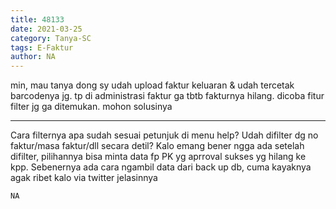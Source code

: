 ```yaml
---
title: 48133
date: 2021-03-25
category: Tanya-SC
tags: E-Faktur
author: NA
---
```


min, mau tanya dong sy udah upload faktur keluaran & udah tercetak barcodenya jg. tp di administrasi faktur ga tbtb fakturnya hilang. dicoba fitur filter jg ga ditemukan. mohon solusinya

---

Cara filternya apa sudah sesuai petunjuk di menu help? Udah difilter dg no faktur/masa faktur/dll secara detil? Kalo emang bener ngga ada setelah difilter, pilihannya bisa minta data fp PK yg aprroval sukses yg hilang ke kpp. Sebenernya ada cara ngambil data dari back up db, cuma kayaknya agak ribet kalo via twitter jelasinnya

`NA`
